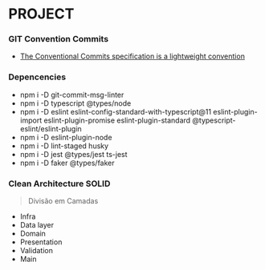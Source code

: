 # PROJECT 

### GIT Convention Commits
* [The Conventional Commits specification is a lightweight convention](https://www.conventionalcommits.org/en/v1.0.0/)


### Depencencies
* npm i -D git-commit-msg-linter
* npm i -D typescript @types/node 
* npm i -D eslint eslint-config-standard-with-typescript@11 eslint-plugin-import eslint-plugin-promise eslint-plugin-standard @typescript-eslint/eslint-plugin
* npm i -D eslint-plugin-node
* npm i -D lint-staged husky
* npm i -D jest @types/jest ts-jest
* npm i -D faker @types/faker


### Clean Architecture SOLID

> Divisão em Camadas
* Infra
* Data layer
* Domain
* Presentation
* Validation
* Main